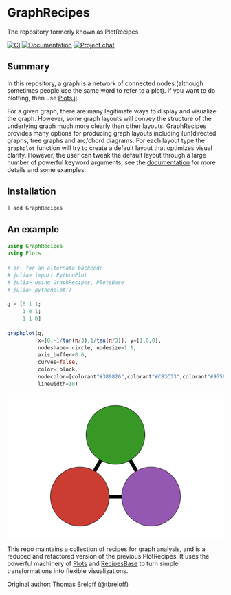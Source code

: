 # GraphRecipes
The repository formerly known as PlotRecipes

[![CI](https://github.com/JuliaPlots/Plots.jl/actions/workflows/ci.yml/badge.svg?branch=v2)](
  https://github.com/JuliaPlots/Plots.jl/actions?query=workflow%3Aci
)
[![Documentation](https://img.shields.io/badge/docs-stable-blue.svg)](
  https://docs.juliaplots.org/stable/GraphRecipes/introduction
)
[![Project chat](https://img.shields.io/badge/zulip-join_chat-brightgreen.svg)](
  https://julialang.zulipchat.com/#narrow/stream/236493-plots
)

## Summary
In this repository, a graph is a network of connected nodes (although sometimes people use the same word to refer to a plot). If you want to do plotting, then use [Plots.jl](https://github.com/JuliaPlots/Plots.jl).

For a given graph, there are many legitimate ways to display and visualize the graph. However, some graph layouts will convey the structure of the underlying graph much more clearly than other layouts. GraphRecipes provides many options for producing graph layouts including  (un)directed graphs, tree graphs and arc/chord diagrams. For each layout type the `graphplot` function will try to create a default layout that optimizes visual clarity. However, the user can tweak the default layout through a large number of powerful keyword arguments, see the [documentation](https://docs.juliaplots.org/stable/GraphRecipes/introduction) for more details and some examples.

## Installation
```julia
] add GraphRecipes
```

## An example
```julia
using GraphRecipes
using Plots

# or, for an alternate backend:
# julia> import PythonPlot
# julia> using GraphRecipes, PlotsBase
# julia> pythonplot()

g = [0 1 1;
     1 0 1;
     1 1 0]

graphplot(g,
          x=[0,-1/tan(π/3),1/tan(π/3)], y=[1,0,0],
          nodeshape=:circle, nodesize=1.1,
          axis_buffer=0.6,
          curves=false,
          color=:black,
          nodecolor=[colorant"#389826",colorant"#CB3C33",colorant"#9558B2"],
          linewidth=10)
```
![](assets/readme_julia_logo_pun.png)


This repo maintains a collection of recipes for graph analysis, and is a reduced and refactored version of the previous PlotRecipes. It uses the powerful machinery of [Plots](https://github.com/JuliPlots/Plots.jl) and [RecipesBase](https://github.com/JuliaPlots/Plots.jl/tree/master/RecipesBase) to turn simple transformations into flexible visualizations.

Original author: Thomas Breloff (@tbreloff)
